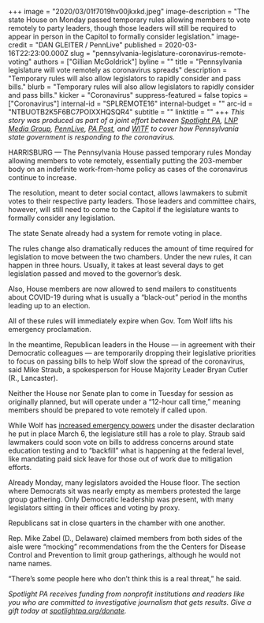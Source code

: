 +++
image = "2020/03/01f7019hv00jkxkd.jpeg"
image-description = "The state House on Monday passed temporary rules allowing members to vote remotely to party leaders, though those leaders will still be required to appear in person in the Capitol to formally consider legislation."
image-credit = "DAN GLEITER / PennLive"
published = 2020-03-16T22:23:00.000Z
slug = "pennsylvania-legislature-coronavirus-remote-voting"
authors = ["Gillian McGoldrick"]
byline = ""
title = "Pennsylvania legislature will vote remotely as coronavirus spreads"
description = "Temporary rules will also allow legislators to rapidly consider and pass bills."
blurb = "Temporary rules will also allow legislators to rapidly consider and pass bills."
kicker = "Coronavirus"
suppress-featured = false
topics = ["Coronavirus"]
internal-id = "SPLREMOTE16"
internal-budget = ""
arc-id = "NTBUOTB2K5F6BC7POIXXHQSQR4"
subtitle = ""
linktitle = ""
+++
<i>This story was produced as part of a joint effort between </i><a href="https://lesspage.com/"><i>Spotlight PA</i></a><i>, </i><a href="https://lancasteronline.com/"><i>LNP Media Group</i></a><i>, </i><a href="https://www.pennlive.com/"><i>PennLive</i></a><i>, </i><a href="https://papost.org/"><i>PA Post</i></a><i>, and </i><a href="https://www.witf.org/"><i>WITF</i></a><i> to cover how Pennsylvania state government is responding to the coronavirus.</i>

HARRISBURG — The Pennsylvania House passed temporary rules Monday allowing members to vote remotely, essentially putting the 203-member body on an indefinite work-from-home policy as cases of the coronavirus continue to increase.

The resolution, meant to deter social contact, allows lawmakers to submit votes to their respective party leaders. Those leaders and committee chairs, however, will still need to come to the Capitol if the legislature wants to formally consider any legislation.

The state Senate already had a system for remote voting in place.

The rules change also dramatically reduces the amount of time required for legislation to move between the two chambers. Under the new rules, it can happen in three hours. Usually, it takes at least several days to get legislation passed and moved to the governor’s desk.

Also, House members are now allowed to send mailers to constituents about COVID-19 during what is usually a “black-out” period in the months leading up to an election.

All of these rules will immediately expire when Gov. Tom Wolf lifts his emergency proclamation.

<script src="https://lesspage.com/embed.js" async></script><div data-spl-embed-version="1" data-spl-src="https://lesspage.com/embeds/newsletter/"></div>

In the meantime, Republican leaders in the House — in agreement with their Democratic colleagues — are temporarily dropping their legislative priorities to focus on passing bills to help Wolf slow the spread of the coronavirus, said Mike Straub, a spokesperson for House Majority Leader Bryan Cutler (R., Lancaster).

Neither the House nor Senate plan to come in Tuesday for session as originally planned, but will operate under a “12-hour call time,” meaning members should be prepared to vote remotely if called upon.

While Wolf has <a href="https://lesspage.com/news/2020/03/coronavirus-tom-wolf-emergency-powers-pennsylvania/">increased emergency powers</a> under the disaster declaration he put in place March 6, the legislature still has a role to play. Straub said lawmakers could soon vote on bills to address concerns around state education testing and to “backfill” what is happening at the federal level, like mandating paid sick leave for those out of work due to mitigation efforts.

Already Monday, many legislators avoided the House floor. The section where Democrats sit was nearly empty as members protested the large group gathering. Only Democratic leadership was present, with many legislators sitting in their offices and voting by proxy.

Republicans sat in close quarters in the chamber with one another.

Rep. Mike Zabel (D., Delaware) claimed members from both sides of the aisle were “mocking” recommendations from the the Centers for Disease Control and Prevention to limit group gatherings, although he would not name names.

“There’s some people here who don’t think this is a real threat,” he said.

<i>Spotlight PA receives funding from nonprofit institutions and readers like you who are committed to investigative journalism that gets results. Give a gift today at </i><a href="https://lesspage.com/donate"><i>spotlightpa.org/donate</i></a><i>.</i>
